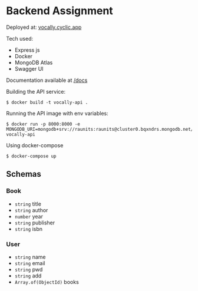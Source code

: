 # Backend Assignment  
Deployed at: [vocally.cyclic.app](https://vocally.cyclic.app/)  

Tech used:
- Express js
- Docker
- MongoDB Atlas
- Swagger UI

Documentation available at [/docs](https://vocally.cyclic.app/docs)

Building the API service:
```
$ docker build -t vocally-api .
```

Running the API image with env variables:
```
$ docker run -p 8000:8000 -e MONGODB_URI=mongodb+srv://raunits:raunits@cluster0.bqxndrs.mongodb.net/books vocally-api
```

Using docker-compose
```
$ docker-compose up
```

## Schemas  
### Book  
- `string` title
- `string` author 
- `number` year 
- `string` publisher 
- `string` isbn 


### User  
- `string` name
- `string` email 
- `string` pwd 
- `string` add 
- `Array.of(ObjectId)` books 
